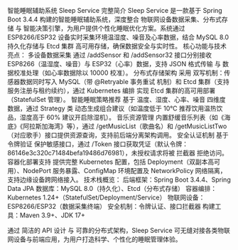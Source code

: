 智能睡眠辅助系统 Sleep Service 完整简介
Sleep Service 是一款基于 Spring Boot 3.4.4 构建的智能睡眠辅助系统，深度整合 物联网设备数据采集、分布式存储 与 智能决策引擎，为用户提供个性化睡眠优化方案。系统通过 ESP8266/ESP32 设备实时采集环境温湿度、噪音及心率数据，结合 MySQL 8.0 持久化存储与 Etcd 集群 高可用存储，确保数据安全与实时性。
核心功能与技术亮点：
多设备数据采集
通过 /addSensor 和 /addSensor32 接口分别接收 ESP8266（温湿度、噪音）与 ESP32（心率）数据，支持 JSON 格式传输 与 数据校准处理（如心率数据除以 10000 校准）。
分布式存储架构
采用 双写机制：传感器数据同时写入 MySQL（带 @Retryable 事务重试 机制）和 Etcd 集群（支持 服务注册与租约续约），通过 Kubernetes 编排 实现 Etcd 集群的高可用部署（StatefulSet 管理）。
智能睡眠策略推荐
基于 温度、湿度、心率、噪音 四维度数据，通过 Strategy 类 动态生成组合建议（如温度低于 10℃ 推荐饮用温热饮品，湿度高于 60% 建议开启除湿机）。
音乐资源管理
内置舒缓音乐列表（如《海底》《阿拉斯加海湾》等），通过 /getMusicList（歌曲名）和 /getMusicListTwo（对应歌手）接口提供资源查询，支持前后端分离架构调用。
安全认证机制
基于 令牌验证 保护敏感接口，通过 /Token 接口获取凭证（默认令牌：86146e3c320c71484befa19486d76981），未授权请求将被 拦截器 拒绝访问。
容器化部署支持
提供完整 Kubernetes 配置，包括 Deployment（双副本高可用）、NodePort 服务暴露、ConfigMap 环境配置及 NetworkPolicy 网络隔离，支持边缘设备跨网络接入。
技术栈概览：
后端框架：Spring Boot 3.4.4、Spring Data JPA
数据库：MySQL 8.0（持久化）、Etcd（分布式存储）
容器编排：Kubernetes 1.24+（StatefulSet/Deployment/Service）
物联网设备：ESP8266/ESP32（数据采集终端）
安全机制：令牌认证、接口拦截器
构建工具：Maven 3.9+、JDK 17+

通过 简洁的 API 设计 与 可靠的分布式架构，Sleep Service 可无缝对接各类物联网设备与前端应用，为用户打造科学、个性化的睡眠管理体验。
